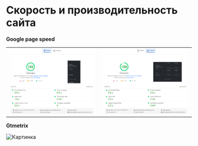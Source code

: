 # Скорость и производительность сайта 

**Google page speed**
<table>
   <tr>
      <td>
         <img src="/src/img/md/pagespees_mob.png" alt="Картинка мобильного" title="Картинка">
      </td>
      <td>
         <img src="/src/img/md/pagespeed_des.png" alt="Картинка компьютера" title="Картинка">
      </td>
   </tr>
</table>

**Gtmetrix**

 <img src="/img/md/GTmetrix.png" alt="Картинка">